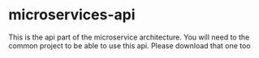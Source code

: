 # microservices-api
This is the api part of the microservice architecture. You will need to the common project to be able to use this api. Please download that one too
